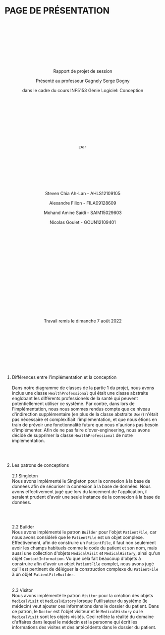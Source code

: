 # PAGE DE PRÉSENTATION
<br><br>
<br><br>
<br><br>
<br><br>
<p style="text-align: center;">Rapport de projet de session</p>

<p style="text-align: center;">Présenté au professeur Gagnely Serge Dogny</p>

<p style="text-align: center;">dans le cadre du cours INF5153 Génie Logiciel: Conception</p>
<br><br>
<br><br>
<br><br>
<br><br>
<p style="text-align: center;"> par
<br><br>
<br><br>
<br><br>
<br><br>
<p style="text-align: center;">Steven Chia Ah-Lan - AHLS12109105</p>
<p style="text-align: center;">Alexandre Filion - FILA09128609</p>
<p style="text-align: center;">Mohand Amine Saïdi - SAIM15029603</p>
<p style="text-align: center;">Nicolas Goulet - GOUN12109401</p>
<br><br>
<br><br>
<br><br>
<br><br>
<br><br>
<br><br>
<br><br>
<br><br>
<p style="text-align: center;">Travail remis le dimanche 7 août 2022
<div style="page-break-after: always"></div>


<br><br>
<br><br>
<br><br>
<br><br>
1. Différences entre l'implémentation et la conception
   <br><br> 
   Dans notre diagramme de classes de la partie 1 du projet, nous avons inclus une classe `HealthProfessional` qui était une classe abstraite englobant les différents professionels de la santé qui peuvent potentiellement utiliser ce système. Par contre, dans lors de l'implémentation, nous nous sommes rendus compte que ce niveau d'indirection supplémentaire (en plus de la classe abstraite `User`) n'était pas nécessaire et complexifiait l'implémentation, et que nous étions en train de prévoir une fonctionnalité future que nous n'aurions pas besoin d'implémenter. Afin de ne pas faire d'over-engineering, nous avons décidé de supprimer la classe `HealthProfessional` de notre implémentation. 

   <br><br>

   


2. Les patrons de conceptions
   <br><br>
    2.1 Singleton  
    Nous avons implémenté le Singleton pour la connexion à la base de données afin de sécuriser la connexion à la base de données. Nous avons effectivement jugé que lors du lancement de l'application, il seraient prudent d'avoir une seule instance de la connexion à la base de données. 
    
   <br><br> 

   2.2 Builder  
   Nous avons implémenté le patron `Builder` pour l'objet `PatientFile`, car nous avons considéré que le `PatientFile` est un objet complexe. Effectivement, afin de construire un `PatientFile`, il faut non seulement avoir les champs habituels comme le code du patient et son nom, mais aussi une collection d'objets `MedicalVisit` et `MedicalHistory`, ainsi qu'un objet `ContactInformation`. Vu que cela fait beaucoup d'objets à construire afin d'avoir un objet `PatientFile` complet, nous avons jugé qu'il est pertinent de déléguer la construction complexe du `PatientFile` à un objet `PatientFileBuilder`.  
   <br><br>
   2.3 Visitor  
   Nous avons implémenté le patron `Visitor` pour la création des objets `MedicalVisit` et `MedicalHistory` lorsque l'utilisateur du système (le médecin) veut ajouter ces informations dans le dossier du patient. Dans ce patron, le `Doctor` est l'objet visiteur et le `MedicalHistory` ou le `MedicalVisit` sont les objets visités. Ceci reflète la réalité du domaine d'affaires dans lequel le médecin est la personne qui écrit les informations des visites et des antécédents dans le dossier du patient.  
   <br><br>
   <br><br>


